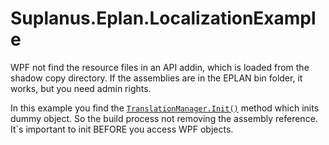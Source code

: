 # Suplanus.Eplan.LocalizationExample

WPF not find the resource files in an API addin, which is loaded from the shadow copy directory. If the assemblies are in the EPLAN bin folder, it works, but you need admin rights.

In this example you find the [`TranslationManager.Init()`](https://github.com/Suplanus/Suplanus.Eplan.LocalizationExample/blob/23d06beadc6ee27511b8574095566129bd3409ed/src/LocalizationExample.EplAddIn.Gui/AddInModule.cs#L27) method which inits dummy object. So the build process not removing the assembly reference. It`s important to init BEFORE you access WPF objects.

